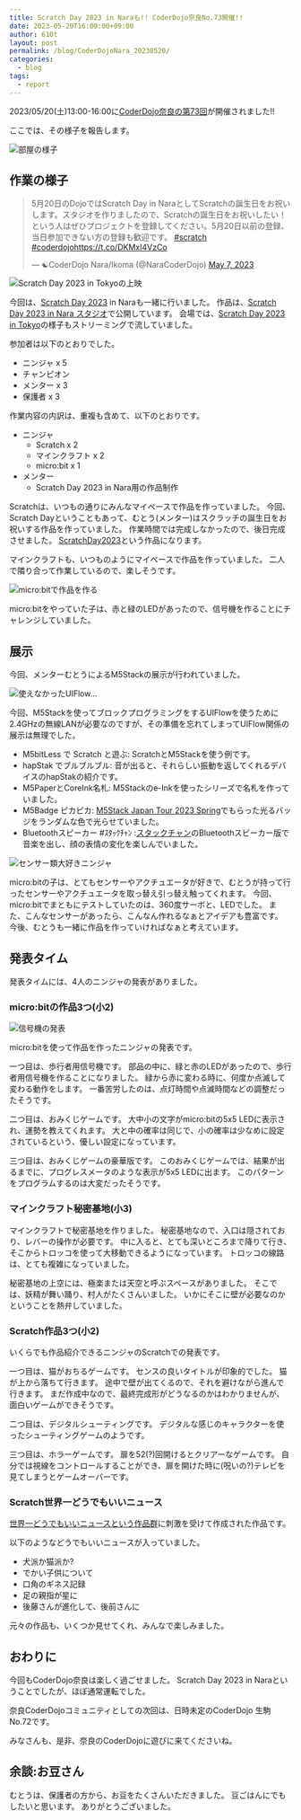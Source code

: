 ```yaml
---
title: Scratch Day 2023 in Naraも!! CoderDojo奈良No.73開催!!
date: 2023-05-20T16:00:00+09:00
author: 610t
layout: post
permalink: /blog/CoderDojoNara_20230520/
categories:
  - blog
tags:
  - report
---
```

2023/05/20(土)13:00-16:00に[CoderDojo奈良の第73回](https://coderdojo-nara-ikoma.connpass.com/event/283152/)が開催されました!!

ここでは、その様子を報告します。

![部屋の様子](/assets/images/2023/2023-05-20-room.jpg)

## 作業の様子
<blockquote class="twitter-tweet"><p lang="ja" dir="ltr">5月20日のDojoではScratch Day in NaraとしてScratchの誕生日をお祝いします。スタジオを作りましたので、Scratchの誕生日をお祝いしたい！という人はぜひプロジェクトを登録してください。5月20日以前の登録、当日参加できない方の登録も歓迎です。 <a href="https://twitter.com/hashtag/scratch?src=hash&amp;ref_src=twsrc%5Etfw">#scratch</a> <a href="https://twitter.com/hashtag/coderdojo?src=hash&amp;ref_src=twsrc%5Etfw">#coderdojo</a><a href="https://t.co/DKMxI4VzCo">https://t.co/DKMxI4VzCo</a></p>&mdash; ☯CoderDojo Nara/Ikoma (@NaraCoderDojo) <a href="https://twitter.com/NaraCoderDojo/status/1655181935185113089?ref_src=twsrc%5Etfw">May 7, 2023</a></blockquote> <script async src="https://platform.twitter.com/widgets.js" charset="utf-8"></script>

![Scratch Day 2023 in Tokyoの上映](/assets/images/2023/2023-05-20-ScratchDay2023-tokyo.jpg)

今回は、[Scratch Day 2023](https://www.scratchfoundation.org/scratch-day) in Naraも一緒に行いました。
作品は、[Scratch Day 2023 in Nara スタジオ](https://scratch.mit.edu/studios/33316523)で公開しています。
会場では、[Scratch Day 2023 in Tokyo](https://day.scratch-ja.org/)の様子もストリーミングで流していました。

参加者は以下のとおりでした。
- ニンジャ x 5
- チャンピオン
- メンター x 3
- 保護者 x 3

作業内容の内訳は、重複も含めて、以下のとおりです。
- ニンジャ
  - Scratch x 2
  - マインクラフト x 2
  - micro:bit x 1
- メンター
  - Scratch Day 2023 in Nara用の作品制作

Scratchは、いつもの通りにみんなマイペースで作品を作っていました。
今回、Scratch Dayということもあって、むとう(メンター)はスクラッチの誕生日をお祝いする作品を作っていました。
作業時間では完成しなかったので、後日完成させました。
[ScratchDay2023](https://scratch.mit.edu/projects/854161475/)という作品になります。

マインクラフトも、いつものようにマイペースで作品を作っていました。
二人で隣り合って作業しているので、楽しそうです。

![micro:bitで作品を作る](/assets/images/2023/2023-05-20-microbit-work.jpg)

micro:bitをやっていた子は、赤と緑のLEDがあったので、信号機を作ることにチャレンジしていました。

## 展示
今回、メンターむとうによるM5Stackの展示が行われていました。

![使えなかったUIFlow…](/assets/images/2023/2023-05-20-UIFlow.jpg)

今回、M5Stackを使ってブロックプログラミングをするUIFlowを使うために2.4GHzの無線LANが必要なのですが、その準備を忘れてしまってUIFlow関係の展示は無理でした。

- M5bitLess で Scratch と遊ぶ: ScratchとM5Stackを使う例です。
- hapStak でブルブルブル: 音が出ると、それらしい振動を返してくれるデバイスのhapStakの紹介です。
- M5PaperとCoreInk名札: M5Stackのe-Inkを使ったシリーズで名札を作っていました。
- M5Badge ピカピカ: [M5Stack Japan Tour 2023 Spring](https://www.switch-science.com/blogs/magazine/m5stackjapantour2023)でもらった光るバッジをランダムな色で光らせていました。
- Bluetoothスピーカー #ｽﾀｯｸﾁｬﾝ :[スタックチャン](https://protopedia.net/prototype/2345)のBluetoothスピーカー版で音楽を出し、顔の表情の変化を楽しんでいました。

![センサー類大好きニンジャ](/assets/images/2023/2023-05-20-parts.jpg)

micro:bitの子は、とてもセンサーやアクチュエータが好きで、むとうが持って行ったセンサーやアクチュエータを取っ替え引っ替え触ってくれます。
今回、micro:bitでまともにテストしていたのは、360度サーボと、LEDでした。
また、こんなセンサーがあったら、こんなん作れるなぁとアイデアも豊富です。
今後、むとうも一緒に作品を作っていければなぁと考えています。

## 発表タイム
発表タイムには、4人のニンジャの発表がありました。

### micro:bitの作品3つ(小2)
![信号機の発表](/assets/images/2023/2023-05-20-presen-signal.jpg)

micro:bitを使って作品を作ったニンジャの発表です。

一つ目は、歩行者用信号機です。
部品の中に、緑と赤のLEDがあったので、歩行者用信号機を作ることになりました。
緑から赤に変わる時に、何度か点滅して変わる動作をします。
一番苦労したのは、点灯時間や点滅時間などの調整だったそうです。

二つ目は、おみくじゲームです。
大中小の文字がmicro:bitの5x5 LEDに表示され、運勢を教えてくれます。
大と中の確率は同じで、小の確率は少なめに設定されているという、優しい設定になっています。

三つ目は、おみくじゲームの豪華版です。
このおみくじゲームでは、結果が出るまでに、プログレスメータのような表示が5x5 LEDに出ます。
このパターンをプログラムするのは大変だったそうです。

### マインクラフト秘密基地(小3)
マインクラフトで秘密基地を作りました。
秘密基地なので、入口は隠されており、レバーの操作が必要です。
中に入ると、とても深いところまで降りて行き、そこからトロッコを使って大移動できるようになっています。
トロッコの線路は、とても複雑になっていました。

秘密基地の上空には、極楽または天空と呼ぶスペースがありました。
そこでは、妖精が舞い踊り、村人がたくさんいました。
いかにそこに壁が必要なのかということを熱弁していました。

### Scratch作品3つ(小2)
いくらでも作品紹介できるニンジャのScratchでの発表です。

一つ目は、猫がおちるゲームです。
センスの良いタイトルが印象的でした。
猫が上から落ちて行きます。
途中で壁が出てくるので、それを避けながら進んで行きます。
まだ作成中なので、最終完成形がどうなるのかはわかりませんが、面白いゲームができそうです。

二つ目は、デジタルシューティングです。
デジタルな感じのキャラクターを使ったシューティングゲームのようです。

三つ目は、ホラーゲームです。
扉を52(?)回開けるとクリアーなゲームです。
自分では視線をコントロールすることができ、扉を開けた時に(呪いの?)テレビを見てしまうとゲームオーバーです。

### Scratch世界一どうでもいいニュース
[世界一どうでもいいニュースという作品群](https://scratch.mit.edu/search/projects?q=%E3%81%A9%E3%81%86%E3%81%A7%E3%82%82%E3%81%84%E3%81%84%E3%83%8B%E3%83%A5%E3%83%BC%E3%82%B9)に刺激を受けて作成された作品です。

以下のようなどうでもいいニュースが入っていました。
- 犬派か猫派か?
- でかい子供について
- 口角のギネス記録
- 足の親指が星に
- 後藤さんが進化して、後前さんに

元々の作品も、いくつか見せてくれ、みんなで楽しみました。

## おわりに
今回もCoderDojo奈良は楽しく過ごせました。
Scratch Day 2023 in Naraということでしたが、ほぼ通常運転でした。

奈良CoderDojoコミュニティとしての次回は、日時未定のCoderDojo 生駒No.72です。

みなさんも、是非、奈良のCoderDojoに遊びに来てくださいね。

## 余談:お豆さん
むとうは、保護者の方から、お豆をたくさんいただきました。
豆ごはんにでもしたいと思います。
ありがとうございました。
